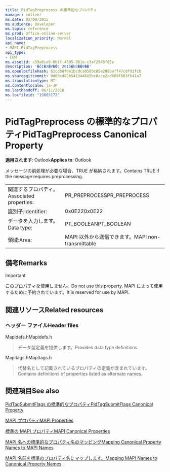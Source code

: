 ```yaml
---
title: PidTagPreprocess の標準的なプロパティ
manager: soliver
ms.date: 03/09/2015
ms.audience: Developer
ms.topic: reference
ms.prod: office-online-server
localization_priority: Normal
api_name:
- MAPI.PidTagPreprocess
api_type:
- COM
ms.assetid: c59a6ce9-6b1f-4395-961e-c3af2945f05e
description: '�ŏI�X�V��: 2015�N3��9��'
ms.openlocfilehash: 61cdb8f0e1bcdcab56bc85a288baff47c8fd1fcb
ms.sourcegitcommit: 9d60cd82b5413446e5bc8ace2cd689f683fb41a7
ms.translationtype: MT
ms.contentlocale: ja-JP
ms.lasthandoff: 06/11/2018
ms.locfileid: "19803172"
---
```

# <a name="pidtagpreprocess-canonical-property"></a><span data-ttu-id="25188-103">PidTagPreprocess の標準的なプロパティ</span><span class="sxs-lookup"><span data-stu-id="25188-103">PidTagPreprocess Canonical Property</span></span>

  
  
<span data-ttu-id="25188-104">**適用されます**: Outlook</span><span class="sxs-lookup"><span data-stu-id="25188-104">**Applies to**: Outlook</span></span> 
  
<span data-ttu-id="25188-105">メッセージの前処理が必要な場合、TRUE が格納されます。</span><span class="sxs-lookup"><span data-stu-id="25188-105">Contains TRUE if the message requires preprocessing.</span></span>
  
|||
|:-----|:-----|
|<span data-ttu-id="25188-106">関連するプロパティ。</span><span class="sxs-lookup"><span data-stu-id="25188-106">Associated properties:</span></span>  <br/> |<span data-ttu-id="25188-107">PR_PREPROCESS</span><span class="sxs-lookup"><span data-stu-id="25188-107">PR_PREPROCESS</span></span>  <br/> |
|<span data-ttu-id="25188-108">識別子:</span><span class="sxs-lookup"><span data-stu-id="25188-108">Identifier:</span></span>  <br/> |<span data-ttu-id="25188-109">0x0E22</span><span class="sxs-lookup"><span data-stu-id="25188-109">0x0E22</span></span>  <br/> |
|<span data-ttu-id="25188-110">データを入力します。</span><span class="sxs-lookup"><span data-stu-id="25188-110">Data type:</span></span>  <br/> |<span data-ttu-id="25188-111">PT_BOOLEAN</span><span class="sxs-lookup"><span data-stu-id="25188-111">PT_BOOLEAN</span></span>  <br/> |
|<span data-ttu-id="25188-112">領域:</span><span class="sxs-lookup"><span data-stu-id="25188-112">Area:</span></span>  <br/> |<span data-ttu-id="25188-113">MAPI 以外から送信できます。</span><span class="sxs-lookup"><span data-stu-id="25188-113">MAPI non-transmittable</span></span>  <br/> |
   
## <a name="remarks"></a><span data-ttu-id="25188-114">備考</span><span class="sxs-lookup"><span data-stu-id="25188-114">Remarks</span></span>

> [!IMPORTANT]
> <span data-ttu-id="25188-115">このプロパティを使用しません。</span><span class="sxs-lookup"><span data-stu-id="25188-115">Do not use this property.</span></span> <span data-ttu-id="25188-116">MAPI によって使用するために予約されています。</span><span class="sxs-lookup"><span data-stu-id="25188-116">It is reserved for use by MAPI.</span></span> 
  
## <a name="related-resources"></a><span data-ttu-id="25188-117">関連リソース</span><span class="sxs-lookup"><span data-stu-id="25188-117">Related resources</span></span>

### <a name="header-files"></a><span data-ttu-id="25188-118">ヘッダー ファイル</span><span class="sxs-lookup"><span data-stu-id="25188-118">Header files</span></span>

<span data-ttu-id="25188-119">Mapidefs.h</span><span class="sxs-lookup"><span data-stu-id="25188-119">Mapidefs.h</span></span>
  
> <span data-ttu-id="25188-120">データ型定義を提供します。</span><span class="sxs-lookup"><span data-stu-id="25188-120">Provides data type definitions.</span></span>
    
<span data-ttu-id="25188-121">Mapitags.h</span><span class="sxs-lookup"><span data-stu-id="25188-121">Mapitags.h</span></span>
  
> <span data-ttu-id="25188-122">代替名として記載されているプロパティの定義が含まれています。</span><span class="sxs-lookup"><span data-stu-id="25188-122">Contains definitions of properties listed as alternate names.</span></span>
    
## <a name="see-also"></a><span data-ttu-id="25188-123">関連項目</span><span class="sxs-lookup"><span data-stu-id="25188-123">See also</span></span>



[<span data-ttu-id="25188-124">PidTagSubmitFlags の標準的なプロパティ</span><span class="sxs-lookup"><span data-stu-id="25188-124">PidTagSubmitFlags Canonical Property</span></span>](pidtagsubmitflags-canonical-property.md)


[<span data-ttu-id="25188-125">MAPI プロパティ</span><span class="sxs-lookup"><span data-stu-id="25188-125">MAPI Properties</span></span>](mapi-properties.md)
  
[<span data-ttu-id="25188-126">標準の MAPI プロパティ</span><span class="sxs-lookup"><span data-stu-id="25188-126">MAPI Canonical Properties</span></span>](mapi-canonical-properties.md)
  
[<span data-ttu-id="25188-127">MAPI 名への標準的なプロパティ名のマッピング</span><span class="sxs-lookup"><span data-stu-id="25188-127">Mapping Canonical Property Names to MAPI Names</span></span>](mapping-canonical-property-names-to-mapi-names.md)
  
[<span data-ttu-id="25188-128">MAPI 名前を標準のプロパティ名にマップします。</span><span class="sxs-lookup"><span data-stu-id="25188-128">Mapping MAPI Names to Canonical Property Names</span></span>](mapping-mapi-names-to-canonical-property-names.md)

